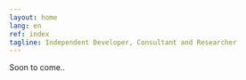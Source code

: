 ```yaml
---
layout: home
lang: en
ref: index
tagline: Independent Developer, Consultant and Researcher
---
```


Soon to come..
